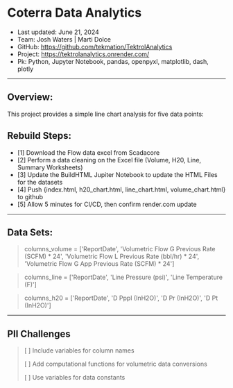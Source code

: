# Coterra Data Analytics

- Last updated: June 21, 2024
- Team: Josh Waters | Marti Dolce
- GitHub: https://github.com/tekmation/TektrolAnalytics
- Project: https://tektrolanalytics.onrender.com/
- Pk: Python, Jupyter Notebook, pandas, openpyxl, matplotlib, dash, plotly
---
## Overview:
This project provides a simple line chart analysis for five data points:

## Rebuild Steps:

- [1] Download the Flow data excel from Scadacore
- [2] Perform a data cleaning on the Excel file (Volume, H20, Line, Summary Worksheets)
- [3] Update the BuildHTML Jupiter Notebook to update the HTML Files for the datasets
- [4] Push {index.html, h20_chart.html, line_chart.html, volume_chart.html} to github
- [5] Allow 5 minutes for CI/CD, then confirm render.com update

---

## Data Sets:

> columns_volume = ['ReportDate', 'Volumetric Flow G Previous Rate (SCFM) * 24', 'Volumetric Flow L Previous Rate (bbl/hr) * 24', 'Volumetric Flow G App Previous Rate (SCFM) * 24']

> columns_line = ['ReportDate', 'Line Pressure (psi)', 'Line Temperature (F)']

> columns_h20 = ['ReportDate', 'D Pppl (InH2O)', 'D Pr (InH2O)', 'D Pt (InH2O)']

---

## PII Challenges

> [ ] Include variables for column names
>
> [ ] Add computational functions for volumetric data conversions
> 
>  [ ] Use variables for data constants

